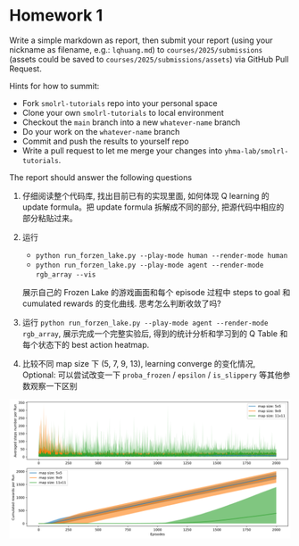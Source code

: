 # Homework 1

Write a simple markdown as report, then submit your report (using your nickname as filename, e.g.: `lqhuang.md`) to `courses/2025/submissions` (assets could be saved to `courses/2025/submissions/assets`) via GitHub Pull Request.

Hints for how to summit:

- Fork `smolrl-tutorials` repo into your personal space
- Clone your own `smolrl-tutorials` to local environment
- Checkout the `main` branch into a new `whatever-name` branch
- Do your work on the `whatever-name` branch
- Commit and push the results to yourself repo
- Write a pull request to let me merge your changes into `yhma-lab/smolrl-tutorials`.

The report should answer the following questions

1. 仔细阅读整个代码库, 找出目前已有的实现里面, 如何体现 Q learning 的 update formula。把 update formula 拆解成不同的部分, 把源代码中相应的部分粘贴过来。

2. 运行

   - `python run_forzen_lake.py --play-mode human --render-mode human`
   - `python run_forzen_lake.py --play-mode agent --render-mode rgb_array --vis`

   展示自己的 Frozen Lake 的游戏画面和每个 episode 过程中 steps to goal 和 cumulated rewards 的变化曲线. 思考怎么判断收敛了吗?

3. 运行 `python run_forzen_lake.py --play-mode agent --render-mode rgb_array`, 展示完成一个完整实验后, 得到的统计分析和学习到的 Q Table 和每个状态下的 best action heatmap.

4. 比较不同 map size 下 (5, 7, 9, 13), learning converge 的变化情况, Optional: 可以尝试改变一下 `proba_frozen` / `epsilon` / `is_slippery` 等其他参数观察一下区别

![q4-ans](./frozenlake_steps_and_rewards_different_map_sizes.svg)
